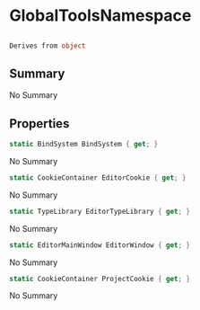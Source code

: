 # GlobalToolsNamespace

## 
```c#
Derives from object
```

## Summary

No Summary
## Properties

```c#
static BindSystem BindSystem { get; } 
```
No Summary
```c#
static CookieContainer EditorCookie { get; } 
```
No Summary
```c#
static TypeLibrary EditorTypeLibrary { get; } 
```
No Summary
```c#
static EditorMainWindow EditorWindow { get; } 
```
No Summary
```c#
static CookieContainer ProjectCookie { get; } 
```
No Summary
